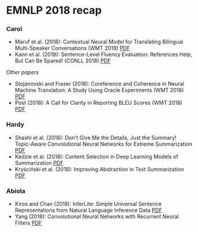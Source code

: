# EMNLP 2018 recap

### Carol

* Maruf et al. (2018): Contextual Neural Model for Translating Bilingual Multi-Speaker Conversations (WMT 2018) [PDF](http://aclweb.org/anthology/W18-6311)
* Kann et al. (2018): Sentence-Level Fluency Evaluation: References Help, But Can Be Spared! (CONLL 2018) [PDF](http://aclweb.org/anthology/K18-1031)

*Other papers*
* Stojanovski and Fraser (2018): Coreference and Coherence in Neural Machine Translation: A Study Using Oracle Experiments (WMT 2018) [PDF](http://www.statmt.org/wmt18/pdf/WMT006.pdf)
* Post (2018): A Call for Clarity in Reporting BLEU Scores (WMT 2018) [PDF](http://aclweb.org/anthology/W18-6319)

### Hardy

* Shashi et al. (2018): Don't Give Me the Details, Just the Summary! Topic-Aware Convolutional Neural Networks for Extreme Summarization [PDF](http://aclweb.org/anthology/D18-1206)
* Kedzie et al. (2018): Content Selection in Deep Learning Models of Summarization [PDF](http://aclweb.org/anthology/D18-1208)
* Kryściński et al. (2018): Improving Abstraction in Text Summarization [PDF](http://aclweb.org/anthology/D18-1207)

### Abiola

* Kiros and Chan (2018): InferLite: Simple Universal Sentence Representations from Natural Language Inference Data [PDF](http://aclweb.org/anthology/D18-1524)
* Yang (2018): Convolutional Neural Networks with Recurrent Neural Filters [PDF](http://aclweb.org/anthology/D18-1109)


